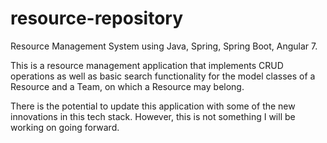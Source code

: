 # resource-repository
Resource Management System using Java, Spring, Spring Boot, Angular 7.

This is a resource management application that implements CRUD operations as well as basic search functionality for the model classes of a Resource and a Team, on which a Resource may belong.

There is the potential to update this application with some of the new innovations in this tech stack. However, this is not something I will be working on going forward. 